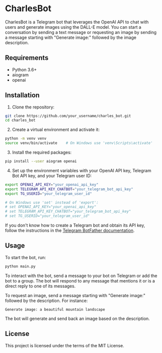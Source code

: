 # CharlesBot

CharlesBot is a Telegram bot that leverages the OpenAI API to chat with users and generate images using the DALL-E model. You can start a conversation by sending a text message or requesting an image by sending a message starting with "Generate image:" followed by the image description.

## Requirements

- Python 3.6+
- aiogram
- openai

## Installation

1. Clone the repository:

```bash
git clone https://github.com/your_username/charles_bot.git
cd charles_bot
```

2. Create a virtual environment and activate it:

```bash
python -m venv venv
source venv/bin/activate    # On Windows use 'venv\Scripts\activate'
```

3. Install the required packages:

```bash
pip install --user aiogram openai
```

4. Set up the environment variables with your OpenAI API key, Telegram Bot API key, and your Telegram user ID:

```bash
export OPENAI_API_KEY="your_openai_api_key"
export TELEGRAM_API_KEY_CHATBOT="your_telegram_bot_api_key"
export TG_USERID="your_telegram_user_id"

# On Windows use 'set' instead of 'export':
# set OPENAI_API_KEY="your_openai_api_key"
# set TELEGRAM_API_KEY_CHATBOT="your_telegram_bot_api_key"
# set TG_USERID="your_telegram_user_id"
```

If you don't know how to create a Telegram bot and obtain its API key, follow the instructions in the [Telegram BotFather documentation](https://core.telegram.org/bots#botfather).

## Usage

To start the bot, run:

```bash
python main.py
```

To interact with the bot, send a message to your bot on Telegram or add the bot to a group. The bot will respond to any message that mentions it or is a direct reply to one of its messages.

To request an image, send a message starting with "Generate image:" followed by the description. For instance:

```
Generate image: a beautiful mountain landscape
```

The bot will generate and send back an image based on the description.

## License

This project is licensed under the terms of the MIT License.

